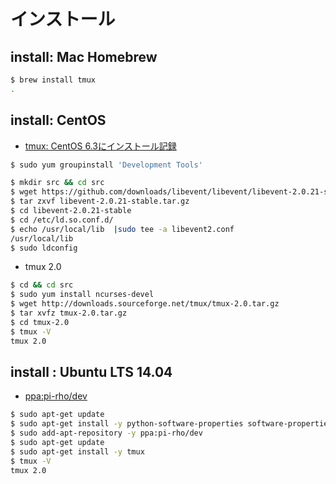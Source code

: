 
# インストール

## install: Mac Homebrew

~~~bash
$ brew install tmux
.
~~~

## install: CentOS

- [tmux: CentOS 6.3にインストール記録](https://github.com/hdknr/scriptogr.am/blob/master/posts/20140128-tmux-centos.md)

~~~bash
$ sudo yum groupinstall 'Development Tools'

$ mkdir src && cd src
$ wget https://github.com/downloads/libevent/libevent/libevent-2.0.21-stable.tar.gz --no-check-certificate
$ tar zxvf libevent-2.0.21-stable.tar.gz
$ cd libevent-2.0.21-stable
$ cd /etc/ld.so.conf.d/
$ echo /usr/local/lib  |sudo tee -a libevent2.conf
/usr/local/lib
$ sudo ldconfig  
~~~

- tmux 2.0

~~~bash
$ cd && cd src
$ sudo yum install ncurses-devel
$ wget http://downloads.sourceforge.net/tmux/tmux-2.0.tar.gz
$ tar xvfz tmux-2.0.tar.gz
$ cd tmux-2.0
$ tmux -V
tmux 2.0
~~~

## install : Ubuntu LTS 14.04

- [ppa:pi-rho/dev](https://launchpad.net/~pi-rho/+archive/ubuntu/dev)

~~~bash
$ sudo apt-get update
$ sudo apt-get install -y python-software-properties software-properties-common
$ sudo add-apt-repository -y ppa:pi-rho/dev
$ sudo apt-get update
$ sudo apt-get install -y tmux
$ tmux -V
tmux 2.0
~~~